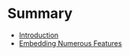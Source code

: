 # Summary

* [Introduction](README.md)
* [Embedding Numerous Features](ch5/embedding_numerous_features.md)

